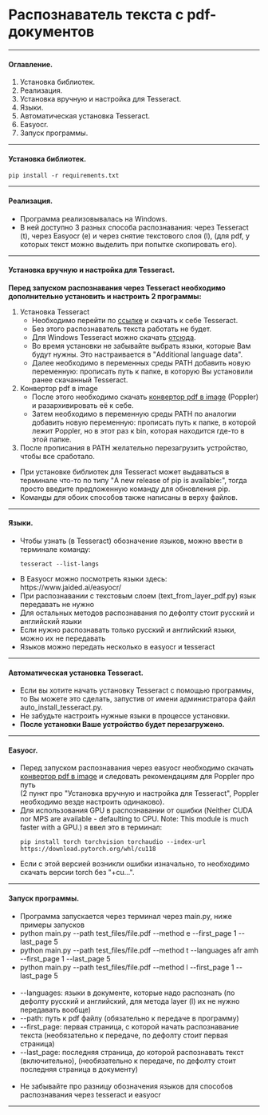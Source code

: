<h1>Распознаватель текста с pdf-документов</h1>

<hr>
<h4>Оглавление.</h4>
<ol>
    <li>Установка библиотек.</li>
    <li>Реализация.</li>
    <li>Установка вручную и настройка для Tesseract.</li>
    <li>Языки.</li>
    <li>Автоматическая установка Tesseract.</li>
    <li>Easyocr.</li>
    <li>Запуск программы.</li>
</ol>
<hr>


<h4>Установка библиотек.</h4>

```
pip install -r requirements.txt
```

<hr>

<h4>Реализация.</h4>
<ul>
    <li>
        Программа реализовывалась на Windows.
    </li>
    <li>
        В ней доступно 3 разных способа распознавания: через Tesseract (t), через Easyocr (e) и через снятие текстового слоя (l), (для pdf, у которых текст можно выделить при попытке скопировать его).
    </li>
</ul>
<hr>

<h4>Установка вручную и настройка для Tesseract.</h4>
<b>Перед запуском распознавания через Tesseract необходимо дополнительно установить и настроить 2 программы:</b>

<ol>
  <li>
    Установка Tesseract
    <ul>
      <li>Необходимо перейти по <a href="https://tesseract-ocr.github.io/tessdoc/Installation.html">ссылке</a> и скачать к себе Tesseract.</li>
      <li>Без этого распознаватель текста работать не будет.</li>
      <li>Для Windows Tesseract можно скачать <a href="https://github.com/UB-Mannheim/tesseract/wiki">отсюда</a>.</li>
      <li>Во время установки не забывайте выбрать языки, которые Вам будут нужны. Это настраивается в "Additional language data".</li>
      <li>Далее необходимо в переменных среды PATH добавить новую переменную: прописать путь к папке, в которую Вы установили ранее скачанный Tesseract.</li>
    </ul>
  </li>
  <li>
    Конвертор pdf в image
    <ul>
      <li>После этого необходимо скачать <a href="https://github.com/oschwartz10612/poppler-windows/releases">конвертор pdf в image</a> (Poppler) и разархивировать её к себе.</li>
      <li>Затем необходимо в переменную среды PATH по аналогии добавить новую переменную: прописать путь к папке, в которой лежит Poppler, но в этот раз к bin, которая находится где-то в этой папке.</li>
    </ul>
  </li>
  <li>После прописания в PATH желательно перезагрузить устройство, чтобы все сработало.</li>
</ol>

<ul>
    <li>
        При установке библиотек для Tesseract может выдаваться в терминале что-то по типу "A new release of pip is available:", тогда просто введите предложенную команду для обновления pip.
    </li>
    <li>
        Команды для обоих способов также написаны в верху файлов.
    </li>
</ul>
<hr>


<h4>Языки.</h4>

<ul>
<li>
Чтобы узнать (в Tesseract) обозначение языков, можно ввести в терминале команду:

```
tesseract --list-langs
```
    
</li>
<li>В Easyocr можно посмотреть языки здесь: https://www.jaided.ai/easyocr/</li>
<li>При распознавании с текстовым слоем (text_from_layer_pdf.py) язык передавать не нужно</li>
<li>Для остальных методов распознавания по дефолту стоит русский и английский языки</li>
<li>Если нужно распознавать только русский и английский языки, можно их не передавать</li>
<li>Языков можно передать несколько в easyocr и tesseract</li>
</ul>


<hr>
<h4>Автоматическая установка Tesseract.</h4>
<ul>
    <li>
        Если вы хотите начать установку Tesseract с помощью программы, то Вы можете это сделать, запустив от имени администратора файл auto_install_tesseract.py.
    </li>
    <li>
        Не забудьте настроить нужные языки в процессе установки.
    </li>
    <li>
        <b>После установки Ваше устройство будет перезагружено.</b>
    </li>
</ul>


<hr>
<h4>Easyocr.</h4>
<ul>
    <li>
        Перед запуском распознавания через easyocr необходимо скачать <a href="https://github.com/oschwartz10612/poppler-windows/releases">конвертор pdf в image</a> и следовать рекомендациям для Poppler про путь<br>(2 пункт про "Установка вручную и настройка для Tesseract", Poppler необходимо везде настроить одинаково).
    </li>
    <li>
        Для использования GPU в распознавании от ошибки (Neither CUDA nor MPS are available - defaulting to CPU. Note: This module is much faster with a GPU.) я ввел это в терминал:

```
pip install torch torchvision torchaudio --index-url https://download.pytorch.org/whl/cu118
```
    
</li>
<li>Если с этой версией возникли ошибки изначально, то необходимо скачать версии torch без "+cu...".</li>


</ul>
<hr>
<h4>Запуск программы.</h4>
<ul>
    <li>Программа запускается через терминал через main.py, ниже примеры запусков</li>
    <li>python main.py --path test_files/file.pdf --method e --first_page 1 --last_page 5</li>
    <li>python main.py --path test_files/file.pdf --method t --languages afr amh --first_page 1 --last_page 5</li>
    <li>python main.py --path test_files/file.pdf --method l --first_page 1 --last_page 5</li>
    <br>
    <li>--languages: языки в документе, которые надо распознать (по дефолту русский и английский, для метода layer (l) их не нужно передавать вообще)</li>
    <li>--path: путь к pdf файлу (обязательно к передаче в программу)</li>
    <li>--first_page: первая страница, с которой начать распознавание текста (необязательно к передаче, по дефолту стоит первая страница)</li>
    <li>--last_page: последняя страница, до которой распознавать текст (включительно), (необязательно к передаче, по дефолту стоит последняя страница в документу)</li>
    <br>
    <li>Не забывайте про разницу обозначения языков для способов распознавания через tesseract и easyocr</li>
</ul>
<hr>